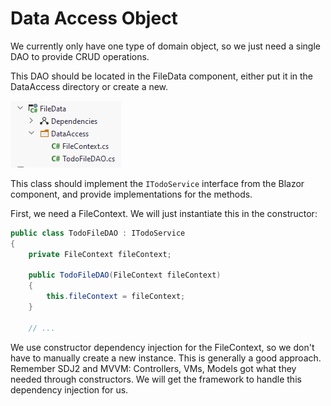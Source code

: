 # Data Access Object
We currently only have one type of domain object, so we just need a single DAO to provide CRUD operations.

This DAO should be located in the FileData component, either put it in the DataAccess directory or create a new.

![img_11.png](Resources/img_11.png)

This class should implement the `ITodoService` interface from the Blazor component, and provide implementations for the methods.

First, we need a FileContext. We will just instantiate this in the constructor:

```csharp
public class TodoFileDAO : ITodoService
{
    private FileContext fileContext;

    public TodoFileDAO(FileContext fileContext)
    {
        this.fileContext = fileContext;
    }
    
    // ...
```
We use constructor dependency injection for the FileContext, 
so we don't have to manually create a new instance. 
This is generally a good approach. Remember SDJ2 and MVVM: 
Controllers, VMs, Models got what they needed through constructors. 
We will get the framework to handle this dependency injection for us.

